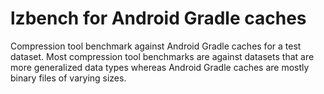 # lzbench for Android Gradle caches

Compression tool benchmark against Android Gradle caches for a test dataset. Most compression tool benchmarks are against datasets that are more generalized data types whereas Android Gradle caches are mostly binary files of varying sizes.
